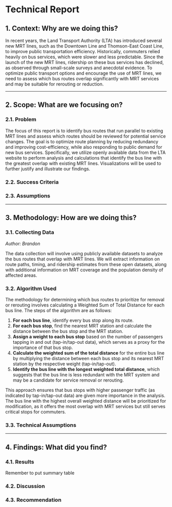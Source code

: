# Technical Report

## 1. Context: Why are we doing this?

In recent years, the Land Transport Authority (LTA) has introduced several new MRT lines, such as the Downtown Line and Thomson-East Coast Line, to improve public transportation efficiency. Historically, commuters relied heavily on bus services, which were slower and less predictable. Since the launch of the new MRT lines, ridership on these bus services has declined, as observed through small-scale surveys and anecdotal evidence. To optimize public transport options and encourage the use of MRT lines, we need to assess which bus routes overlap significantly with MRT services and may be suitable for rerouting or reduction.

---

## 2. Scope: What are we focusing on?

### 2.1. Problem

The focus of this report is to identify bus routes that run parallel to existing MRT lines and assess which routes should be reviewed for potential service changes. The goal is to optimize route planning by reducing redundancy and improving cost-efficiency, while also responding to public demand for new bus services. Specifically, we utilize openly available data from the LTA website to perform analysis and calculations that identify the bus line with the greatest overlap with existing MRT lines. Visualizations will be used to further justify and illustrate our findings.

### 2.2. Success Criteria

### 2.3. Assumptions

---

## 3. Methodology: How are we doing this?

### 3.1. Collecting Data
*Author: Brandon*

The data collection will involve using publicly available datasets to analyze the bus routes that overlap with MRT lines. We will extract information on route paths, timing, and ridership estimates from these open datasets, along with additional information on MRT coverage and the population density of affected areas.

### 3.2. Algorithm Used

The methodology for determining which bus routes to prioritize for removal or rerouting involves calculating a Weighted Sum of Total Distance for each bus line. The steps of the algorithm are as follows:

1. **For each bus line**, identify every bus stop along its route.
2. **For each bus stop**, find the nearest MRT station and calculate the distance between the bus stop and the MRT station.
3. **Assign a weight to each bus stop** based on the number of passengers tapping in and out (tap-in/tap-out data), which serves as a proxy for the importance of that bus stop.
4. **Calculate the weighted sum of the total distance** for the entire bus line by multiplying the distance between each bus stop and its nearest MRT station by the respective weight (tap-in/tap-out).
5. **Identify the bus line with the longest weighted total distance**, which suggests that the bus line is less redundant with the MRT system and may be a candidate for service removal or rerouting.

This approach ensures that bus stops with higher passenger traffic (as indicated by tap-in/tap-out data) are given more importance in the analysis. The bus line with the highest overall weighted distance will be prioritized for modification, as it offers the most overlap with MRT services but still serves critical stops for commuters.

### 3.3. Technical Assumptions

---

## 4. Findings: What did you find?

### 4.1. Results
Remember to put summary table

### 4.2. Discussion

### 4.3. Recommendation
